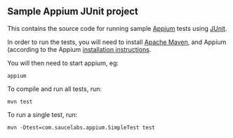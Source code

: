 Sample Appium JUnit project
---

This contains the source code for running sample [Appium](http://github.com/appium/appium) tests using [JUnit](http://www.junit.org).

In order to run the tests, you will need to install [Apache Maven](http://maven.apache.org), and Appium (according to the Appium [installation instructions](https://github.com/appium/appium).

You will then need to start appium, eg:

    appium

To compile and run all tests, run:

    mvn test

To run a single test, run:

    mvn -Dtest=com.saucelabs.appium.SimpleTest test
